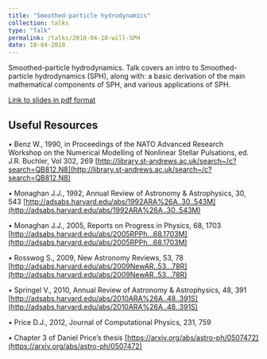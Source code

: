 ```yaml
---
title: "Smoothed-particle hydrodynamics"
collection: talks
type: "Talk"
permalink: /talks/2018-04-18-will-SPH
date: 18-04-2018
---
```


Smoothed-particle hydrodynamics. Talk covers an intro to Smoothed-particle hydrodynamics (SPH), along with: a basic derivation of the main mathematical components of SPH, and various applications of SPH.

[Link to slides in pdf format](/files/will-talk.pdf)

## Useful Resources 


• Benz W., 1990, in Proceedings of the NATO Advanced Research
Workshop on the Numerical Modelling of Nonlinear Stellar Pulsations, ed. J.R. Buchler, Vol 302, 269 
[http://library.st-andrews.ac.uk/search~/c?search=QB812.N8](http://library.st-andrews.ac.uk/search~/c?search=QB812.N8)

• Monaghan J.J., 1992, Annual Review of Astronomy & Astrophysics,
30, 543 [http://adsabs.harvard.edu/abs/1992ARA%26A..30..543M](http://adsabs.harvard.edu/abs/1992ARA%26A..30..543M)

• Monaghan J.J., 2005, Reports on Progress in Physics, 68, 1703
[http://adsabs.harvard.edu/abs/2005RPPh...68.1703M](http://adsabs.harvard.edu/abs/2005RPPh...68.1703M)

• Rosswog S., 2009, New Astronomy Reviews, 53, 78
[http://adsabs.harvard.edu/abs/2009NewAR..53...78R](http://adsabs.harvard.edu/abs/2009NewAR..53...78R)

• Springel V., 2010, Annual Review of Astronomy & Astrophysics, 48,
391 [http://adsabs.harvard.edu/abs/2010ARA%26A..48..391S](http://adsabs.harvard.edu/abs/2010ARA%26A..48..391S)

• Price D.J., 2012, Journal of Computational Physics, 231, 759

• Chapter 3 of Daniel Price’s thesis [https://arxiv.org/abs/astro-ph/0507472](https://arxiv.org/abs/astro-ph/0507472)

